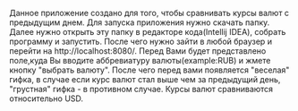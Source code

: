 Данное приложение создано для того, чтобы сравнивать курсы валют с предыдущим днем. Для запуска приложения нужно скачать папку. Далее нужно открыть эту папку в редакторе кода(Intellij IDEA), собрать программу и запустить. После чего нужно зайти в любой браузер и перейти на http://localhost:8080/. Перед Вами будет представлено поле,куда Вы вводите аббревиатуру валюты(example:RUB) и жмете кнопку "выбрать валюту". После чего перед вами появляется "веселая" гифка, в случае если курс валют стал выше чем за предыдущий день, "грустная" гифка - в противном случае. Курсы валют сравниваются относительно USD.
